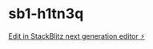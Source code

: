 # sb1-h1tn3q

[Edit in StackBlitz next generation editor ⚡️](https://stackblitz.com/~/github.com/MackAnthony/sb1-h1tn3q)
